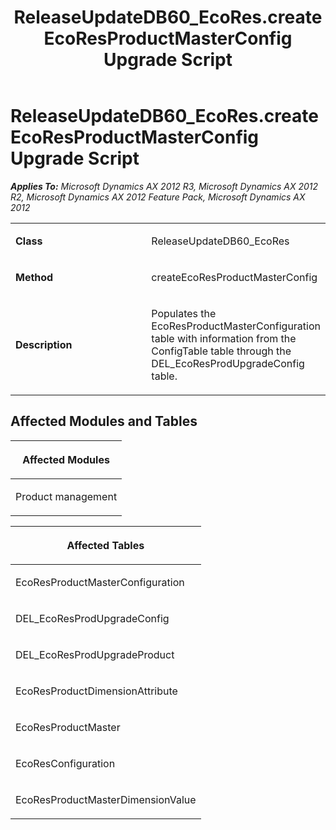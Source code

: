 ﻿---
title: ReleaseUpdateDB60_EcoRes.createEcoResProductMasterConfig Upgrade Script
TOCTitle: ReleaseUpdateDB60_EcoRes.createEcoResProductMasterConfig Upgrade Script
ms:assetid: eeea3911-6460-6a9f-21df-59c4abd6278e
ms:mtpsurl: https://msdn.microsoft.com/en-us/library/JJ719985(v=AX.60)
ms:contentKeyID: 49712058
ms.date: 05/18/2015
mtps_version: v=AX.60
---

# ReleaseUpdateDB60\_EcoRes.createEcoResProductMasterConfig Upgrade Script 


_**Applies To:** Microsoft Dynamics AX 2012 R3, Microsoft Dynamics AX 2012 R2, Microsoft Dynamics AX 2012 Feature Pack, Microsoft Dynamics AX 2012_

<table>
<colgroup>
<col style="width: 50%" />
<col style="width: 50%" />
</colgroup>
<tbody>
<tr class="odd">
<td><p><strong>Class</strong></p></td>
<td><p>ReleaseUpdateDB60_EcoRes</p></td>
</tr>
<tr class="even">
<td><p><strong>Method</strong></p></td>
<td><p>createEcoResProductMasterConfig</p></td>
</tr>
<tr class="odd">
<td><p><strong>Description</strong></p></td>
<td><p>Populates the EcoResProductMasterConfiguration table with information from the ConfigTable table through the DEL_EcoResProdUpgradeConfig table.</p></td>
</tr>
</tbody>
</table>


## Affected Modules and Tables

<table>
<colgroup>
<col style="width: 100%" />
</colgroup>
<thead>
<tr class="header">
<th><p>Affected Modules</p></th>
</tr>
</thead>
<tbody>
<tr class="odd">
<td><p>Product management</p></td>
</tr>
</tbody>
</table>


<table>
<colgroup>
<col style="width: 100%" />
</colgroup>
<thead>
<tr class="header">
<th><p>Affected Tables</p></th>
</tr>
</thead>
<tbody>
<tr class="odd">
<td><p>EcoResProductMasterConfiguration</p></td>
</tr>
<tr class="even">
<td><p>DEL_EcoResProdUpgradeConfig</p></td>
</tr>
<tr class="odd">
<td><p>DEL_EcoResProdUpgradeProduct</p></td>
</tr>
<tr class="even">
<td><p>EcoResProductDimensionAttribute</p></td>
</tr>
<tr class="odd">
<td><p>EcoResProductMaster</p></td>
</tr>
<tr class="even">
<td><p>EcoResConfiguration</p></td>
</tr>
<tr class="odd">
<td><p>EcoResProductMasterDimensionValue</p></td>
</tr>
</tbody>
</table>

  


